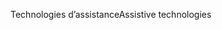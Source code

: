 <span data-ttu-id="ce62a-101">Technologies d’assistance</span><span class="sxs-lookup"><span data-stu-id="ce62a-101">Assistive technologies</span></span>